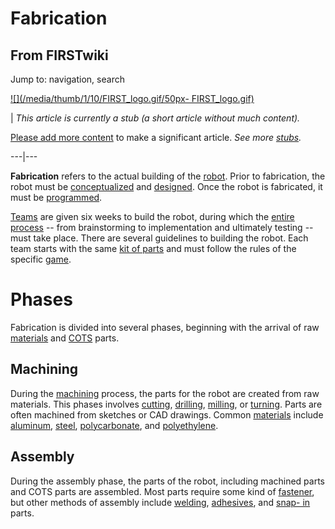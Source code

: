 # Fabrication

## From FIRSTwiki

Jump to: navigation, search

[![](/media/thumb/1/10/FIRST_logo.gif/50px-
FIRST_logo.gif)](Image:FIRST_logo.gif)

| _This article is currently a stub (a short article without much content)._

[Please add more content](http://www.firstwiki.net/index.php?title=Fabrication&action=edit "http://www.firstwiki.net/index.php?title=Fabrication&action=edit") to make a significant article. _See more [stubs](Special:Shortpages "Special:Shortpages")._

---|---

**Fabrication** refers to the actual building of the [robot](robot). Prior to fabrication, the robot must be [conceptualized](/index.php?title=Analyzing_the_game&action=edit "Analyzing the game") and [designed](/index.php?title=Designing_the_robot&action=edit "Designing the robot"). Once the robot is fabricated, it must be [programmed](programming).

[Teams](FIRST_Robotics_Team "FIRST Robotics Team") are given six weeks to build the robot, during which the [entire process](/index.php?title=Entire_process&action=edit "Entire process") -- from brainstorming to implementation and ultimately testing -- must take place. There are several guidelines to building the robot. Each team starts with the same [kit of parts](kit-of-parts) and must follow the rules of the specific [game](FRC_Games "FRC Games").

# Phases

Fabrication is divided into several phases, beginning with the arrival of raw [materials](/index.php?title=Materials&action=edit "Materials") and [COTS](/index.php?title=COTS&action=edit "COTS") parts.

## Machining

During the [machining](/index.php?title=Machining&action=edit "Machining") process, the parts for the robot are created from raw materials. This phases involves [cutting](/index.php?title=Cutting&action=edit "Cutting"), [drilling](/index.php?title=Drilling&action=edit "Drilling"), [milling](Mill "Mill"), or [turning](Lathe "Lathe"). Parts are often machined from sketches or CAD drawings. Common [materials](/index.php?title=Materials&action=edit "Materials") include [aluminum](Aluminum "Aluminum"), [steel](Steel "Steel"), [polycarbonate](Polycarbonate "Polycarbonate"), and [polyethylene](/index.php?title=Polyethylene&action=edit "Polyethylene").

## Assembly

During the assembly phase, the parts of the robot, including machined parts and COTS parts are assembled. Most parts require some kind of [fastener](/index.php?title=Fasteners&action=edit "Fasteners"), but other methods of assembly include [welding](Welding "Welding"), [adhesives](/index.php?title=Adhesives&action=edit "Adhesives"), and [snap- in](/index.php?title=Snap-in&action=edit "Snap-in") parts.
